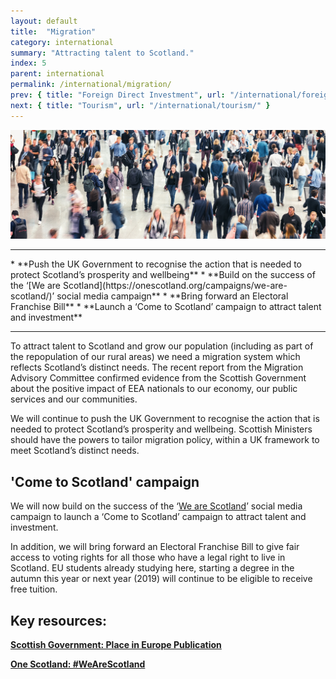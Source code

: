 ```yaml
---
layout: default
title:  "Migration"
category: international
summary: "Attracting talent to Scotland."
index: 5
parent: international
permalink: /international/migration/
prev: { title: "Foreign Direct Investment", url: "/international/foreign-direct-investment/" }
next: { title: "Tourism", url: "/international/tourism/" }
---
```

![A crowd of people](/assets/images/pageimages/international.4.jpg)

<hr>
* **Push the UK Government to recognise the action that is needed to protect Scotland’s prosperity and wellbeing**
* **Build on the success of the ‘[We are Scotland](https://onescotland.org/campaigns/we-are-scotland/)’ social media campaign**
* **Bring forward an Electoral Franchise Bill**
* **Launch a ‘Come to Scotland’ campaign to attract talent and investment**

<hr>

To attract talent to Scotland and grow our population (including as part of the repopulation of our rural areas) we need a migration system which reflects Scotland’s distinct needs. The recent report from the Migration Advisory Committee confirmed evidence from the Scottish Government about the positive impact of EEA nationals to our economy, our public services and our communities.

We will continue to push the UK Government to recognise the action that is needed to protect Scotland’s prosperity and wellbeing. Scottish Ministers should have the powers to tailor migration policy, within a UK framework to meet Scotland’s distinct needs.

## 'Come to Scotland' campaign 

We will now build on the success of the ‘[We are Scotland](https://onescotland.org/campaigns/we-are-scotland/)’ social media campaign to launch a ‘Come to Scotland’ campaign to attract talent and investment.

In addition, we will bring forward an Electoral Franchise Bill to give fair access to voting rights for all those who have a legal right to live in Scotland. EU students already studying here, starting a degree in the autumn this year or next year (2019) will continue to be eligible to receive free tuition.


## Key resources:

**[Scottish Government: Place in Europe Publication](https://beta.gov.scot/publications/scotlands-place-europe-people-jobs-investment/)** 

**[One Scotland: #WeAreScotland](https://onescotland.org/campaigns/we-are-scotland/)**
